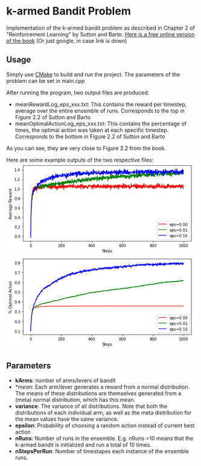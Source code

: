 # k-armed Bandit Problem
Implementation of the k-armed bandit problem as described in Chapter 2 of "Reinforcement Learning" by Sutton and Barto.
[Here is a free online version of the book](https://www.andrew.cmu.edu/course/10-703/textbook/BartoSutton.pdf#page=47) (Or just google, in case link is down)
## Usage
Simply use [CMake](https://cmake.org/) to build and run the project.
The parameters of the problem can be set in main.cpp

After running the program, two output files are produced:
* meanRewardLog_eps_xxx.txt: This contains the reward per timestep, average over the entire ensemble of runs. Corresponds to the top in Figure 2.2 of Sutton and Barto 
* meanOptimalActionLog_eps_xxx.txt: This contains the percentage of times, the optimal action was taken at each specific timestep. Corresponds to the bottom in Figure 2.2 of Sutton and Barto 

As you can see, they are very close to Figure 2.2 from the book.

Here are some example outputs of the two respective files:
![Mean reward per timestep](Mean_Reward.png "Mean Reward")
![Mean optimal action per timestep](Mean_Optimal_Action.png "Mean Optimal Action")
## Parameters
* **kArms**: number of arms/levers of bandit
* **mean*:  Each arm/lever generates a reward from a normal distribution. The means of these distributions are themselves generated from a (meta) normal distribution, which has this mean.
* **variance**: The variance of all distributions. Note that both the distributions of each individual arm, as well as the meta distribution for the mean values have the same variance.
* **epsilon**: Probability of choosing a random action instead of current best action
* **nRuns**:   Number of runs in the ensemble. E.g. nRuns =10 means that the k-armed bandit is initialized and run a total of 10 times.
* **nStepsPerRun**: Number of timestapes each instance of the ensemble runs.
